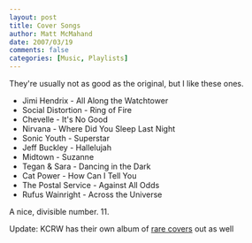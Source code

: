 ```yaml
---
layout: post
title: Cover Songs
author: Matt McMahand
date: 2007/03/19
comments: false
categories: [Music, Playlists]
---
```


They're usually not as good as the original, but I like these ones.

<ul>
<li>Jimi Hendrix - All Along the Watchtower</li>
<li>Social Distortion - Ring of Fire</li>
<li>Chevelle - It's No Good</li>
<li>Nirvana - Where Did You Sleep Last Night</li>
<li>Sonic Youth - Superstar</li>
<li>Jeff Buckley - Hallelujah</li>
<li>Midtown - Suzanne</li>
<li>Tegan & Sara - Dancing in the Dark</li>
<li>Cat Power - How Can I Tell You</li>
<li>The Postal Service - Against All Odds</li>
<li>Rufus Wainright - Across the Universe</li>
</ul>

A nice, divisible number. 11.

Update: KCRW has their own album of <a href="http://www.kcrw.com/music/kcrw-cds/sounds-eclectic-the-covers-project">rare covers</a> out as well
